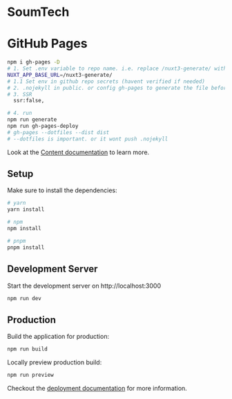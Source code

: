 # SoumTech

# GitHub Pages
```bash
npm i gh-pages -D
# 1. Set .env variable to repo name. i.e. replace /nuxt3-generate/ with your repo name
NUXT_APP_BASE_URL=/nuxt3-generate/
# 1.1 Set env in github repo secrets (havent verified if needed)
# 2. .nojekyll in public. or config gh-pages to generate the file before pushing
# 3. SSR
  ssr:false,

# 4. run
npm run generate
npm run gh-pages-deploy
# gh-pages --dotfiles --dist dist
# --dotfiles is important. or it wont push .nojekyll
```

Look at the [Content documentation](https://content.nuxt.com/) to learn more.

## Setup

Make sure to install the dependencies:

```bash
# yarn
yarn install

# npm
npm install

# pnpm
pnpm install
```

## Development Server

Start the development server on http://localhost:3000

```bash
npm run dev
```

## Production

Build the application for production:

```bash
npm run build
```

Locally preview production build:

```bash
npm run preview
```

Checkout the [deployment documentation](https://nuxt.com/docs/getting-started/deployment) for more information.